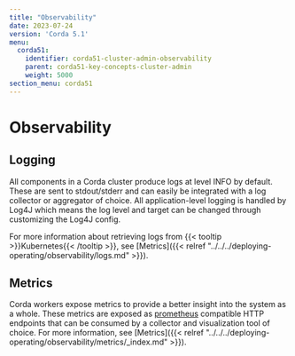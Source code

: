 ```yaml
---
title: "Observability"
date: 2023-07-24
version: 'Corda 5.1'
menu:
  corda51:
    identifier: corda51-cluster-admin-observability
    parent: corda51-key-concepts-cluster-admin
    weight: 5000
section_menu: corda51
---
```


# Observability

## Logging

All components in a Corda cluster produce logs at level INFO by default. These are sent to stdout/stderr and can easily be integrated with a log collector or aggregator of choice. All application-level logging is handled by Log4J which means the log level and target can be changed through customizing the Log4J config.

For more information about retrieving logs from {{< tooltip >}}Kubernetes{{< /tooltip >}}, see [Metrics]({{< relref "../../../deploying-operating/observability/logs.md" >}}).

## Metrics

Corda workers expose metrics to provide a better insight into the system as a whole. These metrics are exposed as [prometheus](https://prometheus.io/) compatible HTTP endpoints that can be consumed by a collector and visualization tool of choice. For more information, see [Metrics]({{< relref "../../../deploying-operating/observability/metrics/_index.md" >}}).